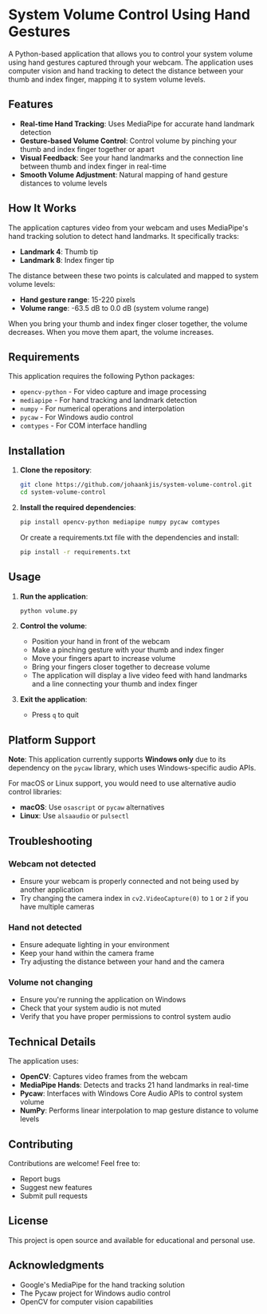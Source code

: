 # System Volume Control Using Hand Gestures

A Python-based application that allows you to control your system volume using hand gestures captured through your webcam. The application uses computer vision and hand tracking to detect the distance between your thumb and index finger, mapping it to system volume levels.

## Features

- **Real-time Hand Tracking**: Uses MediaPipe for accurate hand landmark detection
- **Gesture-based Volume Control**: Control volume by pinching your thumb and index finger together or apart
- **Visual Feedback**: See your hand landmarks and the connection line between thumb and index finger in real-time
- **Smooth Volume Adjustment**: Natural mapping of hand gesture distances to volume levels

## How It Works

The application captures video from your webcam and uses MediaPipe's hand tracking solution to detect hand landmarks. It specifically tracks:
- **Landmark 4**: Thumb tip
- **Landmark 8**: Index finger tip

The distance between these two points is calculated and mapped to system volume levels:
- **Hand gesture range**: 15-220 pixels
- **Volume range**: -63.5 dB to 0.0 dB (system volume range)

When you bring your thumb and index finger closer together, the volume decreases. When you move them apart, the volume increases.

## Requirements

This application requires the following Python packages:

- `opencv-python` - For video capture and image processing
- `mediapipe` - For hand tracking and landmark detection
- `numpy` - For numerical operations and interpolation
- `pycaw` - For Windows audio control
- `comtypes` - For COM interface handling

## Installation

1. **Clone the repository**:
   ```bash
   git clone https://github.com/johaankjis/system-volume-control.git
   cd system-volume-control
   ```

2. **Install the required dependencies**:
   ```bash
   pip install opencv-python mediapipe numpy pycaw comtypes
   ```

   Or create a requirements.txt file with the dependencies and install:
   ```bash
   pip install -r requirements.txt
   ```

## Usage

1. **Run the application**:
   ```bash
   python volume.py
   ```

2. **Control the volume**:
   - Position your hand in front of the webcam
   - Make a pinching gesture with your thumb and index finger
   - Move your fingers apart to increase volume
   - Bring your fingers closer together to decrease volume
   - The application will display a live video feed with hand landmarks and a line connecting your thumb and index finger

3. **Exit the application**:
   - Press `q` to quit

## Platform Support

**Note**: This application currently supports **Windows only** due to its dependency on the `pycaw` library, which uses Windows-specific audio APIs.

For macOS or Linux support, you would need to use alternative audio control libraries:
- **macOS**: Use `osascript` or `pycaw` alternatives
- **Linux**: Use `alsaaudio` or `pulsectl`

## Troubleshooting

### Webcam not detected
- Ensure your webcam is properly connected and not being used by another application
- Try changing the camera index in `cv2.VideoCapture(0)` to `1` or `2` if you have multiple cameras

### Hand not detected
- Ensure adequate lighting in your environment
- Keep your hand within the camera frame
- Try adjusting the distance between your hand and the camera

### Volume not changing
- Ensure you're running the application on Windows
- Check that your system audio is not muted
- Verify that you have proper permissions to control system audio

## Technical Details

The application uses:
- **OpenCV**: Captures video frames from the webcam
- **MediaPipe Hands**: Detects and tracks 21 hand landmarks in real-time
- **Pycaw**: Interfaces with Windows Core Audio APIs to control system volume
- **NumPy**: Performs linear interpolation to map gesture distance to volume levels

## Contributing

Contributions are welcome! Feel free to:
- Report bugs
- Suggest new features
- Submit pull requests

## License

This project is open source and available for educational and personal use.

## Acknowledgments

- Google's MediaPipe for the hand tracking solution
- The Pycaw project for Windows audio control
- OpenCV for computer vision capabilities
